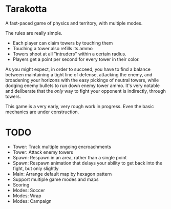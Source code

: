 Tarakotta
=========

A fast-paced game of physics and territory, with multiple modes.

The rules are really simple.

 * Each player can claim towers by touching them
 * Touching a tower also refills its ammo
 * Towers shoot at all "intruders" within a certain radius.
 * Players get a point per second for every tower in their color.

As you might expect, in order to succeed, you have to find a balance between maintaining a tight line of defense, attacking the enemy, and broadening your horizons with the easy pickings of neutral towers, while dodging enemy bullets to run down enemy tower ammo. It's very notable and deliberate that the *only* way to fight your opponent is indirectly, through towers.

This game is a very early, very rough work in progress. Even the basic mechanics are under construction.

TODO
====

 * Tower: Track multiple ongoing encroachments
 * Tower: Attack enemy towers
 * Spawn: Respawn in an area, rather than a single point
 * Spawn: Respawn animation that delays your ability to get back into the fight, but only slightly
 * Main: Arrange default map by hexagon pattern
 * Support multiple game modes and maps
 * Scoring
 * Modes: Soccer
 * Modes: Wrap
 * Modes: Campaign
